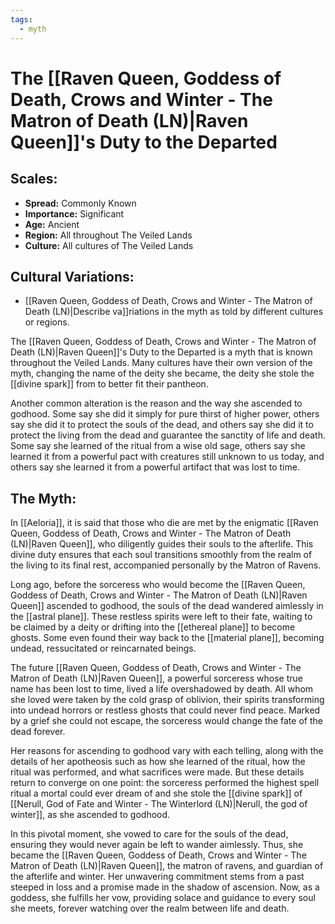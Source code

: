 ```yaml
---
tags:
  - myth
---
```

# The [[Raven Queen, Goddess of Death, Crows and Winter - The Matron of Death (LN)|Raven Queen]]'s Duty to the Departed

## Scales:
- **Spread:** Commonly Known
- **Importance:** Significant
- **Age:** Ancient
- **Region:** All throughout The Veiled Lands
- **Culture:** All cultures of The Veiled Lands

## Cultural Variations:
- [[Raven Queen, Goddess of Death, Crows and Winter - The Matron of Death (LN)|Describe va]]riations in the myth as told by different cultures or regions.

The [[Raven Queen, Goddess of Death, Crows and Winter - The Matron of Death (LN)|Raven Queen]]'s Duty to the Departed is a myth that is known throughout the Veiled Lands. Many cultures have their own version of the myth, changing the name of the deity she became, the deity she stole the [[divine spark]] from to better fit their pantheon.

Another common alteration is the reason and the way she ascended to godhood. Some say she did it simply for pure thirst of higher power, others say she did it to protect the souls of the dead, and others say she did it to protect the living from the dead and guarantee the sanctity of life and death. Some say she learned of the ritual from a wise old sage, others say she learned it from a powerful pact with creatures still unknown to us today, and others say she learned it from a powerful artifact that was lost to time.

## The Myth:

In [[Aeloria]], it is said that those who die are met by the enigmatic [[Raven Queen, Goddess of Death, Crows and Winter - The Matron of Death (LN)|Raven Queen]], who diligently guides their souls to the afterlife. This divine duty ensures that each soul transitions smoothly from the realm of the living to its final rest, accompanied personally by the Matron of Ravens.

Long ago, before the sorceress who would become the [[Raven Queen, Goddess of Death, Crows and Winter - The Matron of Death (LN)|Raven Queen]] ascended to godhood, the souls of the dead wandered aimlessly in the [[astral plane]]. These restless spirits were left to their fate, waiting to be claimed by a deity or drifting into the [[ethereal plane]] to become ghosts. Some even found their way back to the [[material plane]], becoming undead, ressucitated or reincarnated beings.

The future [[Raven Queen, Goddess of Death, Crows and Winter - The Matron of Death (LN)|Raven Queen]], a powerful sorceress whose true name has been lost to time, lived a life overshadowed by death. All whom she loved were taken by the cold grasp of oblivion, their spirits transforming into undead horrors or restless ghosts that could never find peace. Marked by a grief she could not escape, the sorceress would change the fate of the dead forever.

Her reasons for ascending to godhood vary with each telling, along with the details of her apotheosis such as how she learned of the ritual, how the ritual was performed, and what sacrifices were made. But these details return to converge on one point: the sorceress performed the highest spell ritual a mortal could ever dream of and she stole the [[divine spark]] of [[Nerull, God of Fate and Winter - The Winterlord (LN)|Nerull, the god of winter]], as she ascended to godhood. 

In this pivotal moment, she vowed to care for the souls of the dead, ensuring they would never again be left to wander aimlessly. Thus, she became the [[Raven Queen, Goddess of Death, Crows and Winter - The Matron of Death (LN)|Raven Queen]], the matron of ravens, and guardian of the afterlife and winter. Her unwavering commitment stems from a past steeped in loss and a promise made in the shadow of ascension. Now, as a goddess, she fulfills her vow, providing solace and guidance to every soul she meets, forever watching over the realm between life and death.
